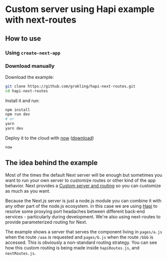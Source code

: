# Custom server using Hapi example with next-routes

## How to use

### Using `create-next-app`

### Download manually

Download the example:

```bash
git clone https://github.com/grokling/hapi-next-routes.git
cd hapi-next-routes
```

Install it and run:

```bash
npm install
npm run dev
# or
yarn
yarn dev
```

Deploy it to the cloud with [now](https://zeit.co/now) ([download](https://zeit.co/download))

```bash
now
```

## The idea behind the example

Most of the times the default Next server will be enough but sometimes you want to run your own server to customize routes or other kind of the app behavior. Next provides a [Custom server and routing](https://github.com/zeit/next.js#custom-server-and-routing) so you can customize as much as you want.

Because the Next.js server is just a node.js module you can combine it with any other part of the node.js ecosystem. in this case we are using [Hapi](https://hapijs.com) to resolve some proxying port headaches between different back-end services - particularly during development. We're also using next-routes to provide parameterized routing for Next.

The example shows a server that serves the component living in `pages/a.js` when the route `/aaa` is requested and `pages/b.js` when the route `/bbb` is accessed. This is obviously a non-standard routing strategy. You can see how this custom routing is being made inside `hapiRoutes.js`, and `nextRoutes.js`.
